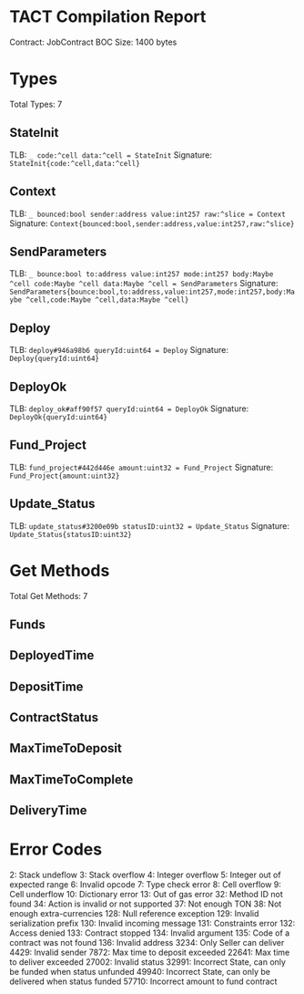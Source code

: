 # TACT Compilation Report
Contract: JobContract
BOC Size: 1400 bytes

# Types
Total Types: 7

## StateInit
TLB: `_ code:^cell data:^cell = StateInit`
Signature: `StateInit{code:^cell,data:^cell}`

## Context
TLB: `_ bounced:bool sender:address value:int257 raw:^slice = Context`
Signature: `Context{bounced:bool,sender:address,value:int257,raw:^slice}`

## SendParameters
TLB: `_ bounce:bool to:address value:int257 mode:int257 body:Maybe ^cell code:Maybe ^cell data:Maybe ^cell = SendParameters`
Signature: `SendParameters{bounce:bool,to:address,value:int257,mode:int257,body:Maybe ^cell,code:Maybe ^cell,data:Maybe ^cell}`

## Deploy
TLB: `deploy#946a98b6 queryId:uint64 = Deploy`
Signature: `Deploy{queryId:uint64}`

## DeployOk
TLB: `deploy_ok#aff90f57 queryId:uint64 = DeployOk`
Signature: `DeployOk{queryId:uint64}`

## Fund_Project
TLB: `fund_project#442d446e amount:uint32 = Fund_Project`
Signature: `Fund_Project{amount:uint32}`

## Update_Status
TLB: `update_status#3200e09b statusID:uint32 = Update_Status`
Signature: `Update_Status{statusID:uint32}`

# Get Methods
Total Get Methods: 7

## Funds

## DeployedTime

## DepositTime

## ContractStatus

## MaxTimeToDeposit

## MaxTimeToComplete

## DeliveryTime

# Error Codes
2: Stack undeflow
3: Stack overflow
4: Integer overflow
5: Integer out of expected range
6: Invalid opcode
7: Type check error
8: Cell overflow
9: Cell underflow
10: Dictionary error
13: Out of gas error
32: Method ID not found
34: Action is invalid or not supported
37: Not enough TON
38: Not enough extra-currencies
128: Null reference exception
129: Invalid serialization prefix
130: Invalid incoming message
131: Constraints error
132: Access denied
133: Contract stopped
134: Invalid argument
135: Code of a contract was not found
136: Invalid address
3234: Only Seller can deliver
4429: Invalid sender
7872: Max time to deposit exceeded
22641: Max time to deliver exceeded
27002: Invalid status
32991: Incorrect State, can only be funded when status unfunded
49940: Incorrect State, can only be delivered when status funded
57710: Incorrect amount to fund contract